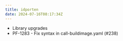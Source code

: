 ```yaml
---
title: idporten
date: 2024-07-16T08:17:34Z
---
```

- Library upgrades
- PF-1283 - Fix syntax in call-buildimage.yaml (#238)

